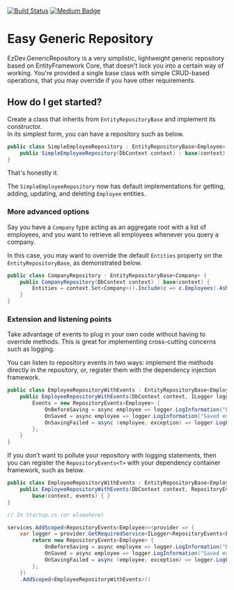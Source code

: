 [![Build Status](https://nmillard.visualstudio.com/EzDev/_apis/build/status/NMillard.EzDev.GenericRepository?branchName=master)](https://nmillard.visualstudio.com/EzDev/_build/latest?definitionId=4&branchName=master)
[![Medium Badge](https://badgen.net/badge/icon/medium?icon=medium&label)](https://medium.com/@nmillard)
# Easy Generic Repository

EzDev.GenericRepository is a very simplistic, lightweight generic repository based on EntityFramework Core, that doesn't lock you into a certain way of working. You're provided a single base class with simple CRUD-based operations, that you may override if you have other requirements.

## How do I get started?
Create a class that inherits from `EntityRepositoryBase` and implement its constructor.  
In its simplest form, you can have a repository such as below.

`````c#
public class SimpleEmployeeRepository : EntityRepositoryBase<Employee> {
    public SimpleEmployeeRepository(DbContext context) : base(context) { }
}
`````

That's honestly it.

The `SimpleEmployeeRepository` now has default implementations for getting, adding, updating, and deleting `Employee` entities.

### More advanced options
Say you have a `Company` type acting as an aggregate root with a list of employees, and you want to retrieve all employees whenever you query a company.

In this case, you may want to override the default `Entities` property on the `EntityRepositoryBase`, as demonstrated below.

````c#
public class CompanyRepository : EntityRepositoryBase<Company> {
    public CompanyRepository(DbContext context) : base(context) {
        Entities = context.Set<Company>().Include(c => c.Employees).AsNoTracking();
    }
}
````

### Extension and listening points
Take advantage of events to plug in your own code without having to override methods. This is great for implementing cross-cutting concerns such as logging.

You can listen to repository events in two ways: implement the methods directly in the repository, or, register them with the dependency injection framework.

````c#
public class EmployeeRepositoryWithEvents : EntityRepositoryBase<Employee> {
    public EmployeeRepositoryWithEvents(DbContext context, ILogger logger) : base(context) {
        Events = new RepositoryEvents<Employee> {
            OnBeforeSaving = async employee => logger.LogInformation("Before saving employee {Id}", employee.Id),
            OnSaved = async employee => logger.LogInformation("Saved employee {Id}", employee.Id),
            OnSavingFailed = async (employee, exception) => logger.LogError("Saving employee {Id} failed with message {Message}", employee.Id, exception.Message)
        };
    }
}
````

If you don't want to pollute your repository with logging statements, then you can register the `RepositoryEvents<T>` with your dependency container framework, such as below.

````c#
public class EmployeeRepositoryWithEvents : EntityRepositoryBase<Employee> {
    public EmployeeRepositoryWithEvents(DbContext context, RepositoryEvents<Employee> events) :
        base(context, events) { }
}

// In Startup.cs (or elsewhere)

services.AddScoped<RepositoryEvents<Employee>>(provider => {
    var logger = provider.GetRequiredService<ILogger<RepositoryEvents<Employee>>>();
        return new RepositoryEvents<Employee> {
            OnBeforeSaving = async employee => logger.LogInformation("Before saving employee {Id}", employee.Id),
            OnSaved = async employee => logger.LogInformation("Saved employee {Id}", employee.Id),
            OnSavingFailed = async (employee, exception) => logger.LogError("Saving employee {Id} failed with message {Message}", employee.Id, exception.Message)
        };
    })
    .AddScoped<EmployeeRepositoryWithEvents>()
````